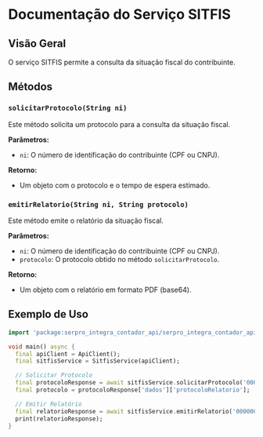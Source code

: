 # Documentação do Serviço SITFIS

## Visão Geral

O serviço SITFIS permite a consulta da situação fiscal do contribuinte.

## Métodos

### `solicitarProtocolo(String ni)`

Este método solicita um protocolo para a consulta da situação fiscal.

**Parâmetros:**
- `ni`: O número de identificação do contribuinte (CPF ou CNPJ).

**Retorno:**
- Um objeto com o protocolo e o tempo de espera estimado.

### `emitirRelatorio(String ni, String protocolo)`

Este método emite o relatório da situação fiscal.

**Parâmetros:**
- `ni`: O número de identificação do contribuinte (CPF ou CNPJ).
- `protocolo`: O protocolo obtido no método `solicitarProtocolo`.

**Retorno:**
- Um objeto com o relatório em formato PDF (base64).

## Exemplo de Uso

```dart
import 'package:serpro_integra_contador_api/serpro_integra_contador_api.dart';

void main() async {
  final apiClient = ApiClient();
  final sitfisService = SitfisService(apiClient);

  // Solicitar Protocolo
  final protocoloResponse = await sitfisService.solicitarProtocolo('00000000000');
  final protocolo = protocoloResponse['dados']['protocoloRelatorio'];

  // Emitir Relatório
  final relatorioResponse = await sitfisService.emitirRelatorio('00000000000', protocolo);
  print(relatorioResponse);
}
```
